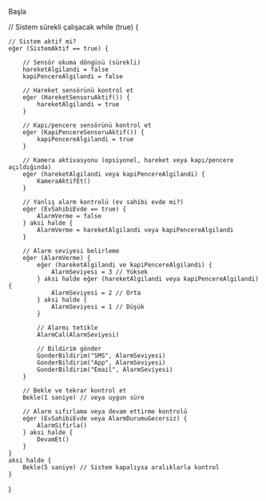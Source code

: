 Başla

// Sistem sürekli çalışacak
while (true) {
    
    // Sistem aktif mi?
    eğer (SistemAktif == true) {

        // Sensör okuma döngüsü (sürekli)
        hareketAlgilandi = false
        kapiPencereAlgilandi = false

        // Hareket sensörünü kontrol et
        eğer (HareketSensoruAktif()) {
            hareketAlgilandi = true
        }

        // Kapı/pencere sensörünü kontrol et
        eğer (KapiPencereSensoruAktif()) {
            kapiPencereAlgilandi = true
        }

        // Kamera aktivasyonu (opsiyonel, hareket veya kapı/pencere açıldığında)
        eğer (hareketAlgilandi veya kapiPencereAlgilandi) {
            KameraAktifEt()
        }

        // Yanlış alarm kontrolü (ev sahibi evde mi?)
        eğer (EvSahibiEvde == true) {
            AlarmVerme = false
        } aksi halde {
            AlarmVerme = hareketAlgilandi veya kapiPencereAlgilandi
        }

        // Alarm seviyesi belirleme
        eğer (AlarmVerme) {
            eğer (hareketAlgilandi ve kapiPencereAlgilandi) {
                AlarmSeviyesi = 3 // Yüksek
            } aksi halde eğer (hareketAlgilandi veya kapiPencereAlgilandi) {
                AlarmSeviyesi = 2 // Orta
            } aksi halde {
                AlarmSeviyesi = 1 // Düşük
            }

            // Alarmı tetikle
            AlarmCal(AlarmSeviyesi)

            // Bildirim gönder
            GonderBildirim("SMS", AlarmSeviyesi)
            GonderBildirim("App", AlarmSeviyesi)
            GonderBildirim("Email", AlarmSeviyesi)
        }

        // Bekle ve tekrar kontrol et
        Bekle(1 saniye) // veya uygun süre

        // Alarm sıfırlama veya devam ettirme kontrolü
        eğer (EvSahibiEvde veya AlarmDurumuGecersiz) {
            AlarmSifirla()
        } aksi halde {
            DevamEt()
        }
    } 
    aksi halde {
        Bekle(5 saniye) // Sistem kapalıysa aralıklarla kontrol
    }
}
